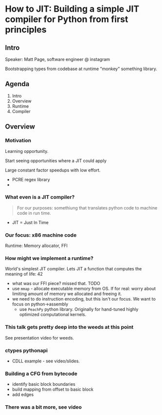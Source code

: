 
# How to JIT: Building a simple JIT compiler for Python from first principles

## Intro

Speaker: Matt Page, software engineer @ instagram

Bootstrapping types from codebase at runtime "monkey" something library.


## Agenda

1. Intro
2. Overview
3. Runtime
4. Compiler


## Overview

### Motivation

Learning opportunity.

Start seeing opportunities where a JIT could apply

Large constant factor speedups with low effort. 

- PCRE regex library
- 

### What even is a JIT compiler?

> For our purposes: somethiung that translates python code to machine code in run time. 

- JIT = Just In Time


### Our focus: x86 machine code

Runtime: Memory allocator, FFI


### How might we implement a runtime?

World's simplest JIT compiler. Lets JIT a function that computes the meaning of life: 42

- what was our FFI piece? missed that.  TODO
- use `mmap` - allocate executable memory from OS. If for real: worry about limiting amount of memory we allocated and freeing it.
- we need to do instruction encoding, but this isn't our focus. We want to focus on python->assembly
  - use `PeachPy` python library. Originally for hand-tuned highly optimized computational kernels.


### This talk gets pretty deep into the weeds at this point

See presentation video for weeds.


### ctypes pythonapi

- CDLL example - see video/slides.


### Building a CFG from bytecode

- identify basic block boundaries
- build mapping from offset to basic block
- add edges


### There was a bit more, see video
